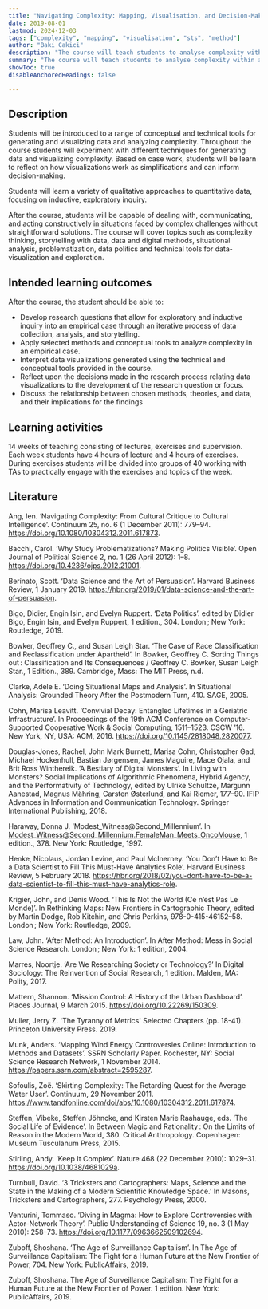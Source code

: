 ```yaml
---
title: "Navigating Complexity: Mapping, Visualisation, and Decision-Making (Autumn 2019)"
date: 2019-08-01
lastmod: 2024-12-03
tags: ["complexity", "mapping", "visualisation", "sts", "method"]
author: "Baki Cakici"
description: "The course will teach students to analyse complexity within an empirical case that explores a current topic or controversy within the field of science, technology, and innovation." 
summary: "The course will teach students to analyse complexity within an empirical case that explores a current topic or controversy within the field of science, technology, and innovation." 
showToc: true
disableAnchoredHeadings: false

---
```


## Description
Students will be introduced to a range of conceptual and technical tools for generating and visualizing data and analyzing complexity. Throughout the course students will experiment with different techniques for generating data and visualizing complexity. Based on case work, students will be learn to reflect on how visualizations work as simplifications and can inform decision-making.

Students will learn a variety of qualitative approaches to quantitative data, focusing on inductive, exploratory inquiry.

After the course, students will be capable of dealing with, communicating, and acting constructively in situations faced by complex challenges without straightforward solutions. The course will cover topics such as complexity thinking, storytelling with data, data and digital methods, situational analysis, problematization, data politics and technical tools for data-visualization and exploration.

## Intended learning outcomes
After the course, the student should be able to:
* Develop research questions that allow for exploratory and inductive inquiry into an empirical case through an iterative process of data collection, analysis, and storytelling.
* Apply selected methods and conceptual tools to analyze complexity in an empirical case.
* Interpret data visualizations generated using the technical and conceptual tools provided in the course.
* Reflect upon the decisions made in the research process relating data visualizations to the development of the research question or focus.
* Discuss the relationship between chosen methods, theories, and data, and their implications for the findings

## Learning activities
14 weeks of teaching consisting of lectures, exercises and supervision.
Each week students have 4 hours of lecture and 4 hours of exercises.
During exercises students will be divided into groups of 40 working with TAs to practically engage with the exercises and topics of the week.

## Literature
Ang, Ien. ‘Navigating Complexity: From Cultural Critique to Cultural Intelligence’. Continuum 25, no. 6 (1 December 2011): 779–94. https://doi.org/10.1080/10304312.2011.617873.

Bacchi, Carol. ‘Why Study Problematizations? Making Politics Visible’. Open Journal of Political Science 2, no. 1 (26 April 2012): 1–8. https://doi.org/10.4236/ojps.2012.21001.

Berinato, Scott. ‘Data Science and the Art of Persuasion’. Harvard Business Review, 1 January 2019. https://hbr.org/2019/01/data-science-and-the-art-of-persuasion.

Bigo, Didier, Engin Isin, and Evelyn Ruppert. ‘Data Politics’. edited by Didier Bigo, Engin Isin, and Evelyn Ruppert, 1 edition., 304. London ; New York: Routledge, 2019.

Bowker, Geoffrey C., and Susan Leigh Star. ‘The Case of Race Classification and Reclassification under Apartheid’. In Bowker, Geoffrey C. Sorting Things out : Classification and Its Consequences / Geoffrey C. Bowker, Susan Leigh Star., 1 Edition., 389. Cambridge, Mass: The MIT Press, n.d.

Clarke, Adele E. ‘Doing Situational Maps and Analysis’. In Situational Analysis: Grounded Theory After the Postmodern Turn, 410. SAGE, 2005.

Cohn, Marisa Leavitt. ‘Convivial Decay: Entangled Lifetimes in a Geriatric Infrastructure’. In Proceedings of the 19th ACM Conference on Computer-Supported Cooperative Work & Social Computing, 1511–1523. CSCW ’16. New York, NY, USA: ACM, 2016. https://doi.org/10.1145/2818048.2820077.

Douglas-Jones, Rachel, John Mark Burnett, Marisa Cohn, Christopher Gad, Michael Hockenhull, Bastian Jørgensen, James Maguire, Mace Ojala, and Brit Ross Winthereik. ‘A Bestiary of Digital Monsters’. In Living with Monsters? Social Implications of Algorithmic Phenomena, Hybrid Agency, and the Performativity of Technology, edited by Ulrike Schultze, Margunn Aanestad, Magnus Mähring, Carsten Østerlund, and Kai Riemer, 177–90. IFIP Advances in Information and Communication Technology. Springer International Publishing, 2018.

Haraway, Donna J. ‘Modest_Witness@Second_Millennium’. In Modest_Witness@Second_Millennium.FemaleMan_Meets_OncoMouse, 1 edition., 378. New York: Routledge, 1997.

Henke, Nicolaus, Jordan Levine, and Paul McInerney. ‘You Don’t Have to Be a Data Scientist to Fill This Must-Have Analytics Role’. Harvard Business Review, 5 February 2018. https://hbr.org/2018/02/you-dont-have-to-be-a-data-scientist-to-fill-this-must-have-analytics-role.

Krigier, John, and Denis Wood. ‘This Is Not the World (Ce n’est Pas Le Monde)’. In Rethinking Maps: New Frontiers in Cartographic Theory, edited by Martin Dodge, Rob Kitchin, and Chris Perkins, 978-0-415-46152–58. London ; New York: Routledge, 2009.

Law, John. ‘After Method: An Introduction’. In After Method: Mess in Social Science Research. London ; New York: 1 edition, 2004.

Marres, Noortje. ‘Are We Researching Society or Technology?’ In Digital Sociology: The Reinvention of Social Research, 1 edition. Malden, MA: Polity, 2017.

Mattern, Shannon. ‘Mission Control: A History of the Urban Dashboard’. Places Journal, 9 March 2015. https://doi.org/10.22269/150309.

Muller, Jerry Z. 'The Tyranny of Metrics' Selected Chapters (pp. 18-41). Princeton University Press. 2019.

Munk, Anders. ‘Mapping Wind Energy Controversies Online: Introduction to Methods and Datasets’. SSRN Scholarly Paper. Rochester, NY: Social Science Research Network, 1 November 2014. https://papers.ssrn.com/abstract=2595287.

Sofoulis, Zoë. ‘Skirting Complexity: The Retarding Quest for the Average Water User’. Continuum, 29 November 2011. https://www.tandfonline.com/doi/abs/10.1080/10304312.2011.617874.

Steffen, Vibeke, Steffen Jöhncke, and Kirsten Marie Raahauge, eds. ‘The Social Life of Evidence’. In Between Magic and Rationality : On the Limits of Reason in the Modern World, 380. Critical Anthropology. Copenhagen: Museum Tusculanum Press, 2015.

Stirling, Andy. ‘Keep It Complex’. Nature 468 (22 December 2010): 1029–31. https://doi.org/10.1038/4681029a.

Turnbull, David. ‘3 Tricksters and Cartographers: Maps, Science and the State in the Making of a Modern Scientific Knowledge Space.’ In Masons, Tricksters and Cartographers, 277. Psychology Press, 2000.

Venturini, Tommaso. ‘Diving in Magma: How to Explore Controversies with Actor-Network Theory’. Public Understanding of Science 19, no. 3 (1 May 2010): 258–73. https://doi.org/10.1177/0963662509102694.

Zuboff, Shoshana. ‘The Age of Surveillance Capitalism’. In The Age of Surveillance Capitalism: The Fight for a Human Future at the New Frontier of Power, 704. New York: PublicAffairs, 2019.

Zuboff, Shoshana. The Age of Surveillance Capitalism: The Fight for a Human Future at the New Frontier of Power. 1 edition. New York: PublicAffairs, 2019.